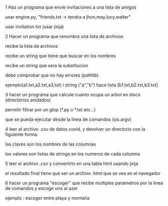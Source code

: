 1 Haz un programa que envie invitaciones a una lista de amigos

usar engine.py, "friends.txt -> tendra a jhon,may,lucy,walter"

usar invitation.txt (usar jinja)

2 Hacer un programa que renombra una lista de archivos

recibe la lista de archivos 

recibe un string que tiene que buscar en los nombres 

recibe un string que sera la substitucion

debe comprobar que no hay errores (pathlib)

ejemplo(a1.txt,a2.txt,a3.txt) i string ("a","b") hace lista [b1.txt,b2.txt,b3.txt]

3 hacer un programa que calcule cuanto ocupa un arbol en disco (directorios anidados)

permitir filtrar por un glop (*.py o *.txt etc...)

que se pueda ejecutar desde la linea de comandos (sis.argv)

4 leer el archivo .csv de datos covid, y devolver un directorio con la figuiente forma:

las claves son los nombres de las columnas

los valores son listas de strings en los numeros de cada columna

5 leer el archivo .csv y convertirlo en una tabla html usando jinja

el resultado final tiene que ser un archivo .html que se vea en el navegador

6 hacer un programa "escoger" que recibe multiples parametros por la linea de comandos y escoge uno al azar 

ejemplo : escoger entre playa y montaña